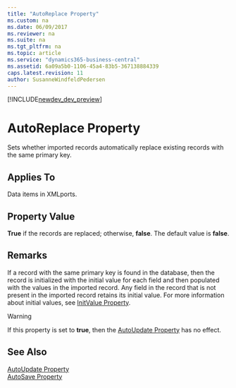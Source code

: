```yaml
---
title: "AutoReplace Property"
ms.custom: na
ms.date: 06/09/2017
ms.reviewer: na
ms.suite: na
ms.tgt_pltfrm: na
ms.topic: article
ms.service: "dynamics365-business-central"
ms.assetid: 6a09a5b0-1106-45a4-83b5-367138884339
caps.latest.revision: 11
author: SusanneWindfeldPedersen
---
```


[!INCLUDE[newdev_dev_preview](../includes/newdev_dev_preview.md)]

# AutoReplace Property
Sets whether imported records automatically replace existing records with the same primary key.  
  
## Applies To  
 Data items in XMLports.  
  
## Property Value 
 **True** if the records are replaced; otherwise, **false**. The default value is **false**.  
  
## Remarks
 If a record with the same primary key is found in the database, then the record is initialized with the initial value for each field and then populated with the values in the imported record. Any field in the record that is not present in the imported record retains its initial value. For more information about initial values, see [InitValue Property](devenv-initvalue-property.md).  
  
> [!WARNING]  
>  If this property is set to **true**, then the [AutoUpdate Property](devenv-autoupdate-property.md) has no effect.  
  
## See Also  
 [AutoUpdate Property](devenv-autoupdate-property.md)   
 [AutoSave Property](devenv-autoSave-property.md)